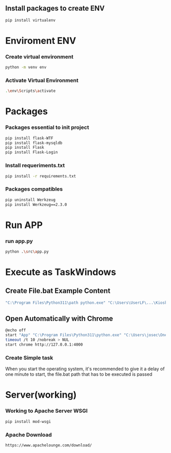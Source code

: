 

## Install packages to create ENV

```bash
pip install virtualenv
```
# Enviroment ENV

### Create virtual environment

```bash
python -m venv env
```

### Activate Virtual Environment

```bash
.\env\Scripts\activate
```
# Packages
### Packages essential to init project
```bash
pip install flask-WTF
pip install flask-mysqldb
pip install Flask
pip install Flask-Login

```

### Install requeriments.txt
```bash
pip install -r requirements.txt
```

### Packages compatibles
```bash
pip uninstall Werkzeug 
pip install Werkzeug==2.3.0
```

# Run APP
### run app.py
```bash
python .\src\app.py
```

# Execute as TaskWindows

## Create File.bat Example Content
```bash
"C:\Program Files\Python311\path python.exe" "C:\Users\UserLF\...\Kiosko\src\app.py"
```

## Open Automatically with Chrome

```bash
@echo off
start "App" "C:\Program Files\Python311\python.exe" "C:\Users\josec\OneDrive\Escritorio\Kiosko\src\app.py"
timeout /t 10 /nobreak > NUL
start chrome http://127.0.0.1:4000
```

### Create Simple task 

When you start the operating system, it's recommended to give it a delay of one minute to start, the file.bat path that has to be executed is passed


# Server(working)

### Working to Apache Server WSGI
```bash
pip install mod-wsgi
```
### Apache Download
```bash
https://www.apachelounge.com/download/
```


